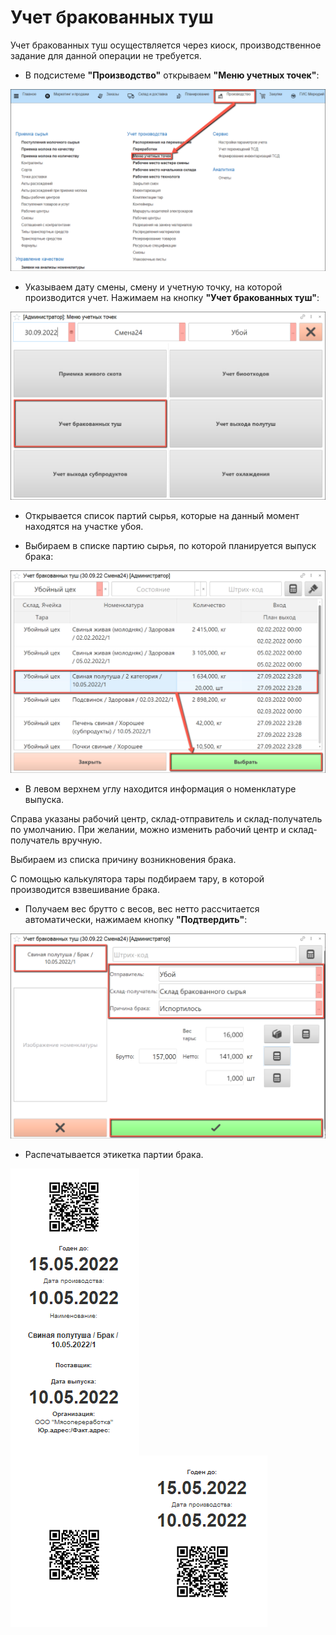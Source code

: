# Учет бракованных туш

Учет бракованных туш осуществляется через киоск, производственное задание для данной операции не требуется.

- В подсистеме **"Производство"** открываем **"Меню учетных точек"**:

![](Rejection.assets/1.png)

- Указываем дату смены, смену и учетную точку, на которой производится учет. Нажимаем на кнопку **"Учет бракованных туш"**:

![](Rejection.assets/2.png)

- Открывается список партий сырья, которые на данный момент находятся на участке убоя.

- Выбираем в списке  партию сырья, по которой планируется выпуск брака:

![](Rejection.assets/3.png)

- В левом верхнем углу находится информация о номенклатуре выпуска.

Справа указаны рабочий центр, склад-отправитель и склад-получатель по умолчанию. При желании, можно изменить рабочий центр и склад-получатель вручную.

Выбираем из списка причину возникновения брака.

С помощью калькулятора тары подбираем тару, в которой производится взвешивание брака.

- Получаем вес брутто с весов, вес нетто рассчитается автоматически, нажимаем кнопку **"Подтвердить"**:

![](Rejection.assets/4.png)

- Распечатывается этикетка партии брака.

![](Rejection.assets/5.png)![](Rejection.assets/6.png)

